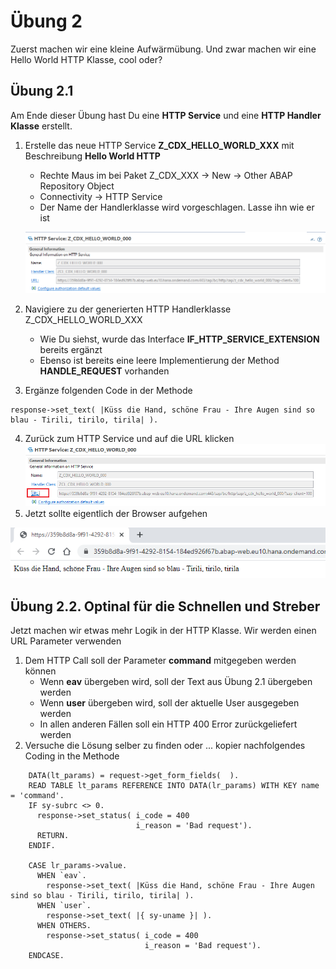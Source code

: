 # Übung 2
Zuerst machen wir eine kleine Aufwärmübung. Und zwar machen wir eine Hello World HTTP Klasse, cool oder? 
## Übung 2.1
Am Ende dieser Übung hast Du eine **HTTP Service** und eine **HTTP Handler Klasse** erstellt.
1. Erstelle das neue HTTP Service **Z_CDX_HELLO_WORLD_XXX** mit Beschreibung **Hello World HTTP**
   - Rechte Maus im bei Paket Z_CDX_XXX -> New -> Other ABAP Repository Object
   - Connectivity -> HTTP Service
   - Der Name der Handlerklasse wird vorgeschlagen. Lasse ihn wie er ist

   ![HTTPService](images/exc_1_2.png?raw=true "HTTP Service")
2. Navigiere zu der generierten HTTP Handlerklasse Z_CDX_HELLO_WORLD_XXX
   - Wie Du siehst, wurde das Interface **IF_HTTP_SERVICE_EXTENSION** bereits ergänzt
   - Ebenso ist bereits eine leere Implementierung der Method **HANDLE_REQUEST** vorhanden
3. Ergänze folgenden Code in der Methode
```
response->set_text( |Küss die Hand, schöne Frau - Ihre Augen sind so blau - Tirili, tirilo, tirila| ).
```
4. Zurück zum HTTP Service und auf die URL klicken
   ![HTTPService](images/exc_2_2.png?raw=true "HTTP Service")
5. Jetzt sollte eigentlich der Browser aufgehen

![HTTPService](images/exc_2_3.png?raw=true "HTTP Service")

## Übung 2.2. Optinal für die Schnellen und Streber
Jetzt machen wir etwas mehr Logik in der HTTP Klasse. Wir werden einen URL Parameter verwenden
1. Dem HTTP Call soll der Parameter **command** mitgegeben werden können
   - Wenn **eav** übergeben wird, soll der Text aus Übung 2.1 übergeben werden
   - Wenn **user** übergeben wird, soll der aktuelle User ausgegeben werden
   - In allen anderen Fällen soll ein HTTP 400 Error zurückgeliefert werden
2. Versuche die Lösung selber zu finden oder ... kopier nachfolgendes Coding in the Methode
```
    DATA(lt_params) = request->get_form_fields(  ).
    READ TABLE lt_params REFERENCE INTO DATA(lr_params) WITH KEY name = 'command'.
    IF sy-subrc <> 0.
      response->set_status( i_code = 400
                            i_reason = 'Bad request').
      RETURN.
    ENDIF.

    CASE lr_params->value.
      WHEN `eav`.
        response->set_text( |Küss die Hand, schöne Frau - Ihre Augen sind so blau - Tirili, tirilo, tirila| ).
      WHEN `user`.
        response->set_text( |{ sy-uname }| ).
      WHEN OTHERS.
        response->set_status( i_code = 400
                              i_reason = 'Bad request').
    ENDCASE.
```
